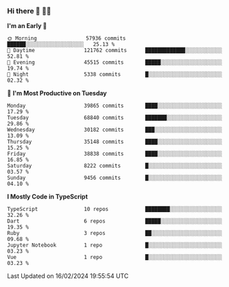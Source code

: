 ### Hi there 👋 🧑‍💻



<!--START_SECTION:waka-->
**I'm an Early 🐤** 

```text
🌞 Morning                57936 commits       ██████░░░░░░░░░░░░░░░░░░░   25.13 % 
🌆 Daytime                121762 commits      █████████████░░░░░░░░░░░░   52.81 % 
🌃 Evening                45515 commits       █████░░░░░░░░░░░░░░░░░░░░   19.74 % 
🌙 Night                  5338 commits        █░░░░░░░░░░░░░░░░░░░░░░░░   02.32 % 
```
📅 **I'm Most Productive on Tuesday** 

```text
Monday                   39865 commits       ████░░░░░░░░░░░░░░░░░░░░░   17.29 % 
Tuesday                  68840 commits       ███████░░░░░░░░░░░░░░░░░░   29.86 % 
Wednesday                30182 commits       ███░░░░░░░░░░░░░░░░░░░░░░   13.09 % 
Thursday                 35148 commits       ████░░░░░░░░░░░░░░░░░░░░░   15.25 % 
Friday                   38838 commits       ████░░░░░░░░░░░░░░░░░░░░░   16.85 % 
Saturday                 8222 commits        █░░░░░░░░░░░░░░░░░░░░░░░░   03.57 % 
Sunday                   9456 commits        █░░░░░░░░░░░░░░░░░░░░░░░░   04.10 % 
```


**I Mostly Code in TypeScript** 

```text
TypeScript               10 repos            ████████░░░░░░░░░░░░░░░░░   32.26 % 
Dart                     6 repos             █████░░░░░░░░░░░░░░░░░░░░   19.35 % 
Ruby                     3 repos             ██░░░░░░░░░░░░░░░░░░░░░░░   09.68 % 
Jupyter Notebook         1 repo              █░░░░░░░░░░░░░░░░░░░░░░░░   03.23 % 
Vue                      1 repo              █░░░░░░░░░░░░░░░░░░░░░░░░   03.23 % 
```




 Last Updated on 16/02/2024 19:55:54 UTC
<!--END_SECTION:waka-->


